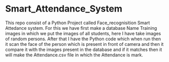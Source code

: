# Smart_Attendance_System

This repo consist of a Python Project called Face_recognisition Smart Attedance system. For this we have first make a database Name Training images in which we put the images of all students, here I have take images of random persons. After that I have the Python code which when run then it scan the face of the person which is present in front of camera and then it compare it with the images present in the database and if it matches then it will make the Attendance.csv file in which the Attendance is mark.
